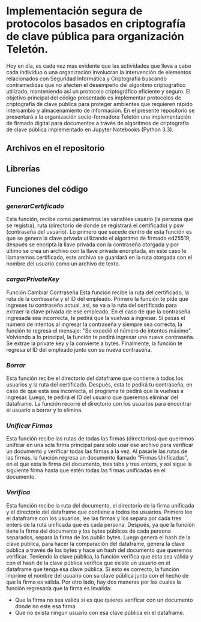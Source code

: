 # Implementación segura de protocolos basados en criptografía de clave pública para organización Teletón.

Hoy en día, es cada vez mas evidente que las actividades que lleva a cabo cada individuo o una organización involucran la intervención de elementos relacionados con Seguridad Informática y Criptografía buscando contramedidas que no afecten el desempeño del algoritmo criptográfico utilizado, manteniendo así un protocolo criptográfico eficiente y seguro. El objetivo principal del código presentado es implementar protocolos de criptografía de clave pública para proteger ambientes que requieren rápido intercambio y almacenamiento de información. En el presente repositorio se presentará a la organización socio-formadora Teletón una implementación de firmado digital para documentos a través de algoritmos de criptografía de clave pública implementado en Jupyter Notebooks (Python 3.3).

## Archivos en el repositorio

## **Librerías**

## **Funciones del código**

### *generarCertificado*
Esta función, recibe como parámetros las variables usuario (la persona que se registra), ruta (directorio de donde se registrará el certificado) y psw (contraseña del usuario). Lo primero que sucede dentro de esta función es que se genera la clave privada utilizando el algoritmo de firmado ed25519, después se encripta la llave privada con la contraseña otorgada y por último se crea un archivo con la llave privada encriptada, en este caso le llamaremos certificado, este archivo se guardará en la ruta otorgada con el nombre del usuario como un archivo de texto.

### *cargarPrivateKey*

Función Cambiar Contraseña
Esta función recibe la ruta del certificado, la ruta de la contraseña y el ID del empleado. Primero la función te pide que
ingreses tu contraseña actual, así, se va a la ruta del certificado para extraer la clave privada de ese empleado. En el caso
de que la contraseña ingresada sea incorrecta, te pedirá que la vuelvas a ingresar. Si pasas el número de intentos al 
ingresar la contraseña y siempre sea correcta, la función te regresa el mensaje: "Se excedió el número de intentos máximo".
Volviendo a lo principal, la función te pedirá ingresar una nueva contraseña. Se extrae la private key y la convierte a bytes. 
Finalmente, la función te regresa el ID del empleado junto con su nueva contraseña.

### *Borrar*
Esta función recibe el directorio del dataframe que contiene a todos los usuarios y la ruta del certificado. Después, esta te pedirá
tu contraseña, en caso de que esta sea incorrecta, el programa te pedirá que la vuelvas a ingresar. Luego, te pedirá el ID del usuario
que queremos eliminar del dataframe. La función recorre el directorio con los usuarios para encontrar el usuario a borrar y lo elimina.

### *Unificar Firmas*
Esta función recibe las rutas de todas las firmas (directorios) que queremos unificar en una sola firma principal para solo usar
ese archivo para verificar un documento y verificar todas las firmas a la vez. Al pasarle las rutas de las firmas, la función 
regresa un documento llamado "Firmas Unificadas", en el que esta la firma del documento, tres tabs y tres enters, y así sigue 
la siguiente firma hasta que estén todas las firmas unificadas en el documento.

### *Verifica*
Esta función recibe la ruta del documento, el directorio de la firma unificada y el directorio del dataframe que contiene a todos
los usuarios. Primero lee el dataframe con los usuarios, lee las firmas y los separa por cada tres enters de la ruta unificada que es 
cada persona. Después, ya que la función tiene la firma del documento y los bytes públicos de cada persona separados, separa la 
firma de los public bytes. Luego genera el hash de la clave pública, para hacer la comparación del dataframe, genera la clave pública 
a través de los bytes y hace un hash del documento que queremos verificar. Teniendo la clave pública, la función verifica que esta sea
válida y con el hash de la clave pública verifica que existe un usuario en el dataframe que tenga esa clave pública. Si esto es correcto,
la función imprime el nombre del usuario con su clave pública junto con el hecho de que la firma es válida. Por otro lado, hay dos maneras 
por las cuales la función regresaría que la firma es invalida:
- Que la firma no sea valida si es que quieres verificar con un documento donde no este esa firma.
- Que no exista ningun usuario con esa clave pública en el dataframe.
